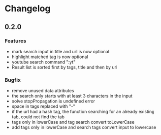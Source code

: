 # Changelog

## 0.2.0

### Features
- mark search input in title and url is now optional
- highlight matched tag is now optional
- youtube search command ":yt"
- Result list is sorted first by tags, title and then by url

### Bugfix
- remove unused data attributes
- the search only starts with at least 3 characters in the input
- solve stopPropagation is undefined error
- space in tags replaced with "-"
- if the url had a hash tag, the function searching for an already existing tab, could not find the tab
- tags only in lowerCase and tag search convert toLowerCase
- add tags only in lowerCase and search tags convert input to lowercase
